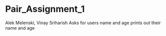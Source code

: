 # Pair_Assignment_1
Alek Melenski, Vinay Sriharish
Asks for users name and age
prints out their name and age
